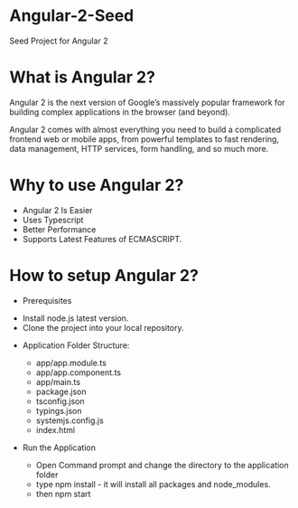 # Angular-2-Seed
Seed Project for Angular 2

# What is Angular 2?

Angular 2 is the next version of Google’s massively popular framework for building complex applications in the browser (and beyond).

Angular 2 comes with almost everything you need to build a complicated frontend web or mobile apps, from powerful templates to fast rendering, data management, HTTP services, form handling, and so much more.

# Why to use Angular 2?

 * Angular 2 Is Easier 
 * Uses Typescript
 * Better Performance
 * Supports Latest Features of ECMASCRIPT.

# How to setup Angular 2?
 - Prerequisites
  * Install node.js latest version.
  * Clone the project into your local repository.
  
 - Application Folder Structure: 
    * app/app.module.ts
    * app/app.component.ts
    * app/main.ts
    * package.json
    * tsconfig.json
    * typings.json
    * systemjs.config.js
    * index.html

 - Run the Application

    * Open Command prompt and change the directory to the application folder 
    * type npm install      - it will install all packages and node_modules.
    * then npm start
